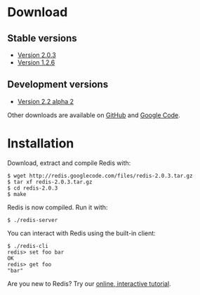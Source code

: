 Download
===

Stable versions
---

* [Version 2.0.3](http://code.google.com/p/redis/downloads/detail?name=redis-2.0.3.tar.gz)
* [Version 1.2.6](http://code.google.com/p/redis/downloads/detail?name=redis-1.2.6.tar.gz)

Development versions
---

* [Version 2.2 alpha 2](http://github.com/antirez/redis/tarball/2.2-alpha2)

Other downloads are available on [GitHub](http://github.com/antirez/redis/downloads)
and [Google Code](http://code.google.com/p/redis/downloads/list?can=1).

Installation
===

Download, extract and compile Redis with:

    $ wget http://redis.googlecode.com/files/redis-2.0.3.tar.gz
    $ tar xf redis-2.0.3.tar.gz
    $ cd redis-2.0.3
    $ make

Redis is now compiled. Run it with:

    $ ./redis-server

You can interact with Redis using the built-in client:

    $ ./redis-cli
    redis> set foo bar
    OK
    redis> get foo
    "bar"

Are you new to Redis? Try our [online, interactive tutorial](http://try.redis-db.com).

